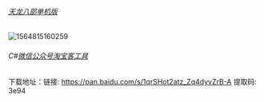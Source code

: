 ###### [天龙八部单机版](https://www.52pojie.cn/thread-1001495-1-1.html)

![1564815160259](C:\Users\shone\AppData\Roaming\Typora\typora-user-images\1564815160259.png)



###### C#[微信公众号淘宝客工具](https://www.52pojie.cn/thread-1000582-1-1.html)

下载地址：链接: https://pan.baidu.com/s/1qrSHot2atz_Zq4dyvZrB-A 提取码: 3e94

